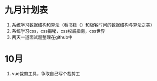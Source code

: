 # 九月计划表
1. 系统学习数据结构和算法（看书籍（）和极客时间的数据结构与算法之美）
2. 系统学习css，css揭秘，css权威指南，css世界
3. 两天一道面试题整理在github中

# 10月
1. vue裁剪工具，争取自己写个裁剪工

